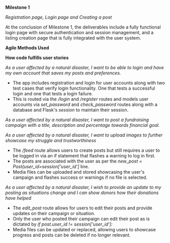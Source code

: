 **Milestone 1**

*Registration page, Login page and Creating a post*

At the conclusion of Milestone 1, the deliverables include a fully functional login page with secure authentication and session management, and a listing creation page that is fully integrated with the user system.



**Agile Methods Used**






**How code fulfills user stories**

_As a user affected by a natural disaster, I want to be able to login and have my own account that saves my posts and preferences._

* The app includes registration and login for user accounts along with two test cases that verify login functionality. One that tests a successful login and one that tests a login failure.
* This is routed via the */login* and */register* routes and models user accounts via _set_password_ and _check_password_ routes along with a database and Flask's _session_ to maintain their session.

_As a user affected by a natural disaster, I want to post a fundraising campaign with a title, description and percentage towards financial goal._

_As a user affected by a natural disaster, I want to upload images to further showcase my struggle and trustworthiness_

* The _/feed_ route allows users to create posts but still requires a user to be logged in via an if statement that flashes a warning to log in first. 
* The posts are associated with the user as per the _new_post = Post(user_id=session['user_id']_ line. 
* Media files can be uploaded and stored showcasing the user's campaign and flashes success or warnings if no file is selected.

_As a user affected by a natural disaster, I wish to provide an update to my posting as situations change and I can show donors how their donations have helped_

* The _edit_post_ route allows for users to edit their posts and provide updates on their campaign or situation.
* Only the user who posted their campaign can edit their post as is dictated by _if post.user_id != session['user_id']:_
* Media files can be updated or replaced, allowing users to showcase progress and posts can be deleted if no longer relevant.





